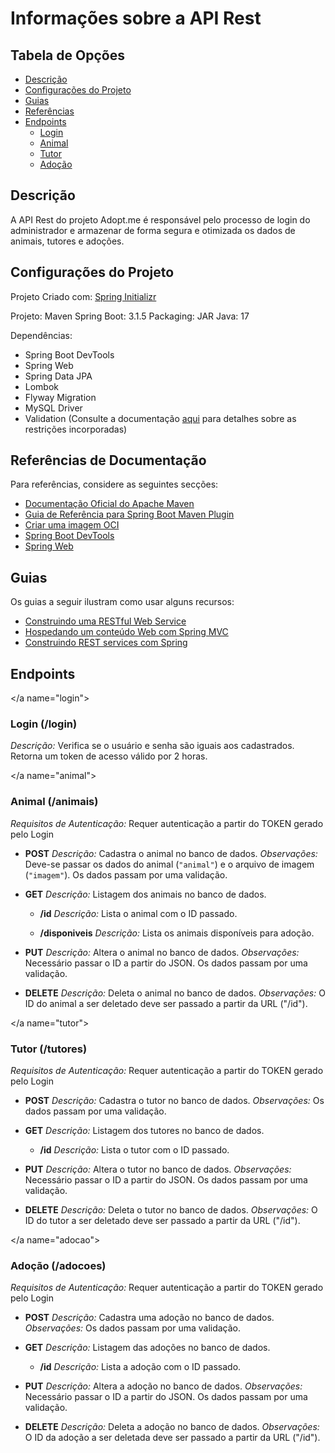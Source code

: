 # Informações sobre a API Rest

## Tabela de Opções

- [Descrição](#descricao)
- [Configurações do Projeto](#configuracoes)
- [Guias](#guias)
- [Referências](#referencias)
- [Endpoints](#endpoints)
    - [Login](#login)
    - [Animal](#animal)
    - [Tutor](#tutor)
    - [Adoção](#adocao)

## Descrição

<a name="descricao"></a>

A API Rest do projeto Adopt.me é responsável pelo processo de login do administrador e armazenar de forma segura e otimizada os dados de animais, tutores e adoções.

## Configurações do Projeto

<a name="configuracoes"></a>

Projeto Criado com: [Spring Initializr](start.spring.io)

Projeto: Maven
Spring Boot: 3.1.5
Packaging: JAR
Java: 17

Dependências:
- Spring Boot DevTools
- Spring Web
- Spring Data JPA
- Lombok
- Flyway Migration
- MySQL Driver
- Validation (Consulte a documentação [aqui](https://jakarta.ee/specifications/bean-validation/3.0/jakarta-bean-validation-spec-3.0.html#builtinconstraints) para detalhes sobre as restrições incorporadas)

## Referências de Documentação
<a name="referencias"></a>

Para referências, considere as seguintes secções:

* [Documentação Oficial do Apache Maven](https://maven.apache.org/guides/index.html)
* [Guia de Referência para Spring Boot Maven Plugin](https://docs.spring.io/spring-boot/docs/3.1.5/maven-plugin/reference/html/)
* [Criar uma imagem OCI](https://docs.spring.io/spring-boot/docs/3.1.5/maven-plugin/reference/html/#build-image)
* [Spring Boot DevTools](https://docs.spring.io/spring-boot/docs/3.1.5/reference/htmlsingle/index.html#using.devtools)
* [Spring Web](https://docs.spring.io/spring-boot/docs/3.1.5/reference/htmlsingle/index.html#web)

## Guias
<a name="guias"></a>

Os guias a seguir ilustram como usar alguns recursos:

* [Construindo uma RESTful Web Service](https://spring.io/guides/gs/rest-service/)
* [Hospedando um conteúdo Web com Spring MVC](https://spring.io/guides/gs/serving-web-content/)
* [Construindo REST services com Spring](https://spring.io/guides/tutorials/rest/)

## Endpoints
<a name="endpoints"></a>

</a name="login">

### Login (/login)
*Descrição:* Verifica se o usuário e senha são iguais aos cadastrados. Retorna um token de acesso válido por 2 horas.

</a name="animal">

### Animal (/animais)
*Requisitos de Autenticação:* Requer autenticação a partir do TOKEN gerado pelo Login

- **POST**
  *Descrição:* Cadastra o animal no banco de dados.
  *Observações:* Deve-se passar os dados do animal (`"animal"`) e o arquivo de imagem (`"imagem"`). Os dados passam por uma validação.

- **GET**
  *Descrição:* Listagem dos animais no banco de dados.

    - **/id**
    *Descrição:* Lista o animal com o ID passado.

    - **/disponiveis**
    *Descrição:* Lista os animais disponíveis para adoção.

- **PUT**
  *Descrição:* Altera o animal no banco de dados.
  *Observações:* Necessário passar o ID a partir do JSON. Os dados passam por uma validação.

- **DELETE**
  *Descrição:* Deleta o animal no banco de dados.
  *Observações:* O ID do animal a ser deletado deve ser passado a partir da URL ("/id").

</a name="tutor">

### Tutor (/tutores)

*Requisitos de Autenticação:* Requer autenticação a partir do TOKEN gerado pelo Login

- **POST**
  *Descrição:* Cadastra o tutor no banco de dados.
  *Observações:* Os dados passam por uma validação.

- **GET**
  *Descrição:* Listagem dos tutores no banco de dados.

    - **/id**
    *Descrição:* Lista o tutor com o ID passado.

- **PUT**
  *Descrição:* Altera o tutor no banco de dados.
  *Observações:* Necessário passar o ID a partir do JSON. Os dados passam por uma validação.

- **DELETE**
  *Descrição:* Deleta o tutor no banco de dados.
  *Observações:* O ID do tutor a ser deletado deve ser passado a partir da URL ("/id").

</a name="adocao">

### Adoção (/adocoes)
*Requisitos de Autenticação:* Requer autenticação a partir do TOKEN gerado pelo Login

- **POST**
  *Descrição:* Cadastra uma adoção no banco de dados.
  *Observações:* Os dados passam por uma validação.

- **GET**
  *Descrição:* Listagem das adoções no banco de dados.

    - **/id**
    *Descrição:* Lista a adoção com o ID passado.

- **PUT**
  *Descrição:* Altera a adoção no banco de dados.
  *Observações:* Necessário passar o ID a partir do JSON. Os dados passam por uma validação.

- **DELETE**
  *Descrição:* Deleta a adoção no banco de dados.
  *Observações:* O ID da adoção a ser deletada deve ser passado a partir da URL ("/id").
